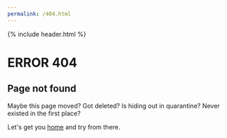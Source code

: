 ```yaml
---
permalink: /404.html
---
```


{% include header.html %}


# ERROR 404

## Page not found
<p>Maybe this page moved? Got deleted? Is hiding out in quarantine? Never existed in the first place?</p>
<p>Let's get you <a href="http://www.gensc.org/">home</a> and try from there.</p>